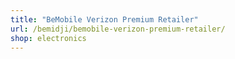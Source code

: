 ```yaml
---
title: "BeMobile Verizon Premium Retailer"
url: /bemidji/bemobile-verizon-premium-retailer/
shop: electronics
---
```

